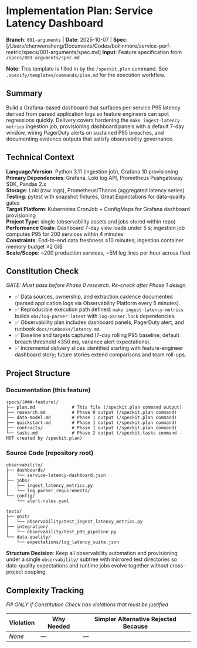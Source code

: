 # Implementation Plan: Service Latency Dashboard

**Branch**: `001-arguments` | **Date**: 2025-10-07 | **Spec**: [/Users/chenwensheng/Documents/Codes/bollinmore/service-perf-metric/specs/001-arguments/spec.md]
**Input**: Feature specification from `/specs/001-arguments/spec.md`

**Note**: This template is filled in by the `/speckit.plan` command. See `.specify/templates/commands/plan.md` for the execution workflow.

## Summary

Build a Grafana-based dashboard that surfaces per-service P95 latency derived from parsed application logs so feature engineers can spot regressions quickly. Delivery covers hardening the `make ingest-latency-metrics` ingestion job, provisioning dashboard panels with a default 7-day window, wiring PagerDuty alerts on sustained P95 breaches, and documenting evidence outputs that satisfy observability governance.

## Technical Context

**Language/Version**: Python 3.11 (ingestion job), Grafana 10 provisioning  
**Primary Dependencies**: Grafana, Loki log API, Prometheus Pushgateway SDK, Pandas 2.x  
**Storage**: Loki (raw logs), Prometheus/Thanos (aggregated latency series)  
**Testing**: pytest with snapshot fixtures, Great Expectations for data-quality gates  
**Target Platform**: Kubernetes CronJob + ConfigMaps for Grafana dashboard provisioning  
**Project Type**: single (observability assets and jobs stored within repo)  
**Performance Goals**: Dashboard 7-day view loads under 5 s; ingestion job computes P95 for 200 services within 4 minutes  
**Constraints**: End-to-end data freshness ≤10 minutes; ingestion container memory budget ≤2 GiB  
**Scale/Scope**: ~200 production services, ~5M log lines per hour across fleet

## Constitution Check

*GATE: Must pass before Phase 0 research. Re-check after Phase 1 design.*

- ✅ Data sources, ownership, and extraction cadence documented (parsed application logs via Observability Platform every 5 minutes).
- ✅ Reproducible execution path defined: `make ingest-latency-metrics` builds `obs/log-parser:latest` with `log-parser.lock` dependencies.
- ✅ Observability plan includes dashboard panels, PagerDuty alert, and runbook `docs/runbooks/latency.md`.
- ✅ Baseline and targets captured (7-day rolling P95 baseline, default breach threshold ≤350 ms, variance alert expectations).
- ✅ Incremental delivery slices identified starting with feature-engineer dashboard story; future stories extend comparisons and team roll-ups.

## Project Structure

### Documentation (this feature)

```
specs/[###-feature]/
├── plan.md              # This file (/speckit.plan command output)
├── research.md          # Phase 0 output (/speckit.plan command)
├── data-model.md        # Phase 1 output (/speckit.plan command)
├── quickstart.md        # Phase 1 output (/speckit.plan command)
├── contracts/           # Phase 1 output (/speckit.plan command)
└── tasks.md             # Phase 2 output (/speckit.tasks command - NOT created by /speckit.plan)
```

### Source Code (repository root)

```
observability/
├── dashboards/
│   └── service-latency-dashboard.json
├── jobs/
│   ├── ingest_latency_metrics.py
│   └── log_parser_requirements/
└── config/
    └── alert-rules.yaml

tests/
├── unit/
│   └── observability/test_ingest_latency_metrics.py
├── integration/
│   └── observability/test_p95_pipeline.py
└── data-quality/
    └── expectations/log_latency_suite.json
```

**Structure Decision**: Keep all observability automation and provisioning under a single `observability/` subtree with mirrored test directories so data-quality expectations and runtime jobs evolve together without cross-project coupling.

## Complexity Tracking

*Fill ONLY if Constitution Check has violations that must be justified*

| Violation | Why Needed | Simpler Alternative Rejected Because |
|-----------|------------|-------------------------------------|
| _None_ | — | — |
